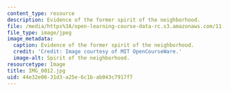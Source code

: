 ```yaml
---
content_type: resource
description: Evidence of the former spirit of the neighborhood.
file: /media/https%3A/open-learning-course-data-rc.s3.amazonaws.com/11-945-katrina-practicum-spring-2006/44e32e0631d3a25e6c1bab043c7917f7_IMG_0012.jpg
file_type: image/jpeg
image_metadata:
  caption: Evidence of the former spirit of the neighborhood.
  credit: 'Credit: Image courtesy of MIT OpenCourseWare.'
  image-alt: Spirit of the neighborhood.
resourcetype: Image
title: IMG_0012.jpg
uid: 44e32e06-31d3-a25e-6c1b-ab043c7917f7
---
```

